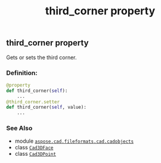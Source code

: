 ﻿---
title: third_corner property
second_title: Aspose.CAD for Python via .NET API References
description: 
type: docs
weight: 480
url: /python-net/aspose.cad.fileformats.cad.cadobjects/cad3dface/third_corner/
is_root: false
---

## third_corner property


Gets or sets the third corner.
### Definition:
```python
@property
def third_corner(self):
    ...
@third_corner.setter
def third_corner(self, value):
    ...
```

### See Also
* module [`aspose.cad.fileformats.cad.cadobjects`](../../)
* class [`Cad3DFace`](/cad/python-net/aspose.cad.fileformats.cad.cadobjects/cad3dface)
* class [`Cad3DPoint`](/cad/python-net/aspose.cad.fileformats.cad.cadobjects/cad3dpoint)
